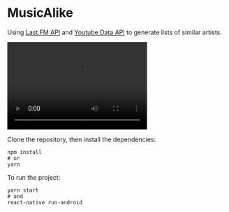 # MusicAlike

Using [Last.FM API](https://www.last.fm/api/) and [Youtube Data API](https://developers.google.com/youtube/v3/)
to generate lists of similar artists.

<video width="320" height="200" controls preload> 
    <source src="https://github.com/virtumonde/musicalike/blob/master/video.mp4?raw=true"></source> 
    <source src="https://github.com/virtumonde/musicalike/blob/master/video.mp4?raw=true"></source> 
</video>

Clone the repository, then install the
dependencies:

```
npm install
# or
yarn
```

To run the project:

```
yarn start
# and
react-native run-android
```
